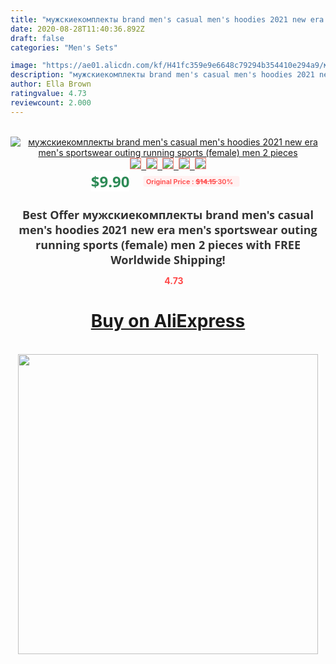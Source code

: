 ```yaml
---
title: "мужскиекомплекты brand men's casual men's hoodies 2021 new era men's sportswear outing running sports (female) men 2 pieces"
date: 2020-08-28T11:40:36.892Z
draft: false
categories: "Men's Sets"

image: "https://ae01.alicdn.com/kf/H41fc359e9e6648c79294b354410e294a9/мужскиекомплекты-brand-men-s-casual-men-s-hoodies-2021-new-era-men-s-sportswear-outing-running.jpg"
description: "мужскиекомплекты brand men's casual men's hoodies 2021 new era men's sportswear outing running sports (female) men 2 pieces"
author: Ella Brown
ratingvalue: 4.73
reviewcount: 2.000
---
```

<br>
<div style="text-align: center;">
<a href="https://s.click.aliexpress.com/e/_AKpRwV" target="_blank" rel="nofollow noopener noreferrer"><img alt="мужскиекомплекты brand men's casual men's hoodies 2021 new era men's sportswear outing running sports (female) men 2 pieces" class="magnifier-image" src="https://ae01.alicdn.com/kf/H41fc359e9e6648c79294b354410e294a9/мужскиекомплекты-brand-men-s-casual-men-s-hoodies-2021-new-era-men-s-sportswear-outing-running.jpg_640x640.jpg">
<br>
<img style="border:1px solid salmon" src="https://ae01.alicdn.com/kf/H41fc359e9e6648c79294b354410e294a9/мужскиекомплекты-brand-men-s-casual-men-s-hoodies-2021-new-era-men-s-sportswear-outing-running.jpg_120x120.jpg">&nbsp;&nbsp;<img style="border:1px solid salmon" src="https://ae01.alicdn.com/kf/H8b808265f6224e9da66a00ca1f450bf5c/мужскиекомплекты-brand-men-s-casual-men-s-hoodies-2021-new-era-men-s-sportswear-outing-running.jpg_120x120.jpg">&nbsp;&nbsp;<img style="border:1px solid salmon" src="https://ae01.alicdn.com/kf/H779846067d8f462883eac066d74fcc49u/мужскиекомплекты-brand-men-s-casual-men-s-hoodies-2021-new-era-men-s-sportswear-outing-running.jpg_120x120.jpg">&nbsp;&nbsp;<img style="border:1px solid salmon" src="https://ae01.alicdn.com/kf/H73fe3df85f4b4a4badee0070124d5d52n/мужскиекомплекты-brand-men-s-casual-men-s-hoodies-2021-new-era-men-s-sportswear-outing-running.jpg_120x120.jpg">&nbsp;&nbsp;<img style="border:1px solid salmon" src="https://ae01.alicdn.com/kf/He98b569ebc7a4ae281f0e6980a134959t/мужскиекомплекты-brand-men-s-casual-men-s-hoodies-2021-new-era-men-s-sportswear-outing-running.jpg_120x120.jpg"></a></div><br0>
<div style="text-align: center;"><span style="background-color: white; border: 0px; box-sizing: border-box; color: seagreen; display: inline-block; font-family: &quot;open sans&quot; , &quot;arial&quot; , &quot;helvetica&quot; , sans-serif , &quot;heiti&quot;; font-size: 24px; font-stretch: inherit; font-weight: 700; line-height: inherit; margin: 0px 10px 0px 0px; padding: 0px; vertical-align: middle;">$9.90 </span>
<span style="background: rgb(255 , 241 , 241); border-radius: 3px; border: 0px; box-sizing: border-box; color: #ff4747; display: inline-block; font-family: inherit; font-size: 12px; font-stretch: inherit; font-style: inherit; font-variant: inherit; font-weight: 600; line-height: inherit; margin: 0px; padding: 2px 5px; transform: scale(0.9); vertical-align: middle;">Original Price : <b style="text-decoration: line-through;">$14.15 </b> 30%&nbsp;&nbsp;</span></div>
<h1 style="color: #333333; display: inline-block; font-family: &quot;open sans&quot; , &quot;arial&quot; , &quot;helvetica&quot; , sans-serif , &quot;heiti&quot;; font-size: 18px; font-stretch: inherit; font-weight: 700; text-align: center;">Best Offer мужскиекомплекты brand men's casual men's hoodies 2021 new era men's sportswear outing running sports (female) men 2 pieces with FREE Worldwide Shipping!</h1>
<div style="color: #ff4747; text-align: center;">
<img src="https://4.bp.blogspot.com/-M0ZcTcb-5uY/XleCXlxnR4I/AAAAAAAAAEc/OrjgMkXV1oMQFaCRZj5HQwOCBcu3w1FegCPcBGAYYCw/s1600/star.png" style="height: 15px;">&nbsp;<b>4.73</b></div>
<div class="button_cont" align="center"><a class="buynow_a" href="https://s.click.aliexpress.com/e/_AKpRwV" target="_blank" rel="nofollow noopener noreferrer"><H1>Buy on AliExpress</H1></a></div><br>
<div class="separator" style="clear: both; text-align: center;">
<img src="https://lh3.googleusercontent.com/-pTy5HemUv9M/XlePHvY0dAI/AAAAAAAAAE4/0nX5iRUoIWY8eMW9Dpxeirr157OZliDIgCLcBGAsYHQ/s1600/badge.gif" width="480">
</div>
